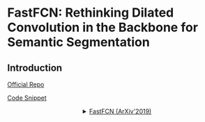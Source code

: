 # FastFCN: Rethinking Dilated Convolution in the Backbone for Semantic Segmentation

## Introduction

<!-- [ALGORITHM] -->

<a href="https://github.com/wuhuikai/FastFCN">Official Repo</a>

<a href="https://github.com/open-mmlab/mmsegmentation/blob/v0.18.0/mmseg/models/necks/jpu.py#L12">Code Snippet</a>

<details>
<summary align="middle"><a href="https://arxiv.org/abs/1903.11816">FastFCN (ArXiv'2019)</a></summary>

```latex
@article{wu2019fastfcn,
  title={Fastfcn: Rethinking dilated convolution in the backbone for semantic segmentation},
  author={Wu, Huikai and Zhang, Junge and Huang, Kaiqi and Liang, Kongming and Yu, Yizhou},
  journal={arXiv preprint arXiv:1903.11816},
  year={2019}
}
```

## Results and models

### Cityscapes

| Method    | Backbone  | Crop Size | Lr schd | Mem (GB) | Inf time (fps) |  mIoU | mIoU(ms+flip) | config                                                                                  | download                                                                                                                                                                                                                                                       |
| --------- | --------- | --------- | ------: | -------- | -------------- | ----: | ------------- | --------------------------------------------------------------------------------------- | -------------------------------------------------------------------------------------------------------------------------------------------------------------------------------------------------------------------------------------------------------------- |
| [DeepLabV3](https://github.com/open-mmlab/mmsegmentation/blob/master/configs/deeplabv3) | R-50-D8         | 512x1024  |   80000 | 6.1        | 2.57              | 79.32 |         80.57 | [config](https://github.com/open-mmlab/mmsegmentation/blob/master/configs/deeplabv3/deeplabv3_r50-d8_512x1024_80k_cityscapes.py)         | [model](https://download.openmmlab.com/mmsegmentation/v0.5/deeplabv3/deeplabv3_r50-d8_512x1024_80k_cityscapes/deeplabv3_r50-d8_512x1024_80k_cityscapes_20200606_113404-b92cfdd4.pth) &#124; [log](https://download.openmmlab.com/mmsegmentation/v0.5/deeplabv3/deeplabv3_r50-d8_512x1024_80k_cityscapes/deeplabv3_r50-d8_512x1024_80k_cityscapes_20200606_113404.log.json)                                 |
| DeepLabV3 + JPU (4x2) | R-50-D32 | 512x1024  | 80000 |  |  |  |  |  | |
| DeepLabV3 + JPU (4x4) | R-50-D32 | 512x1024  | 80000 | 9.79 | 2.64 | 79.52 | 80.91 | [config](https://github.com/open-mmlab/mmsegmentation/blob/master/configs/fastfcn/fastfcn-jpu_deeplabv3_512x1024_80k_cityscapes.py) | [model](https://download.openmmlab.com/mmsegmentation/v0.5/fastfcn/fastfcn-jpu_deeplabv3_512x1024_80k_cityscapes/fastfcn-jpu_deeplabv3_512x1024_80k_cityscapes_20210924_214357-c2b06737.pth) &#124; [log](https://download.openmmlab.com/mmsegmentation/v0.5/fastfcn/fastfcn-jpu_deeplabv3_512x1024_80k_cityscapes/fastfcn-jpu_deeplabv3_512x1024_80k_cityscapes_20210924_214357.log.json) |
| [PSPNet](https://github.com/open-mmlab/mmsegmentation/blob/master/configs/pspnet) | R-50-D8   | 512x1024  |   80000 | 6.1        | 4.07              | 78.55 |         79.79 | [config](https://github.com/open-mmlab/mmsegmentation/blob/master/configs/pspnet/pspnet_r50-d8_512x1024_80k_cityscapes.py)   | [model](https://download.openmmlab.com/mmsegmentation/v0.5/pspnet/pspnet_r50-d8_512x1024_80k_cityscapes/pspnet_r50-d8_512x1024_80k_cityscapes_20200606_112131-2376f12b.pth) &#124; [log](https://download.openmmlab.com/mmsegmentation/v0.5/pspnet/pspnet_r50-d8_512x1024_80k_cityscapes/pspnet_r50-d8_512x1024_80k_cityscapes_20200606_112131.log.json)         |
| PSPNet + JPU (4x2) | R-50-D32   | 512x1024  |   80000 |         |               |  |          |   |        |
| PSPNet + JPU (4x2) | R-50-D32   | 512x1024  |   80000 |  9.94       |  4.47             | 78.76 |   80.03       | [config](https://github.com/open-mmlab/mmsegmentation/blob/master/configs/fastfcn/fastfcn-jpu_psp_512x1024_80k_cityscapes.py)   | [model](https://download.openmmlab.com/mmsegmentation/v0.5/fastfcn/fastfcn-jpu_psp_512x1024_80k_cityscapes/fastfcn-jpu_psp_512x1024_80k_cityscapes_20210925_061841-b07c5e32.pth) &#124; [log](https://download.openmmlab.com/mmsegmentation/v0.5/fastfcn/fastfcn-jpu_psp_512x1024_80k_cityscapes/fastfcn-jpu_psp_512x1024_80k_cityscapes_20210925_061841.log.json)         |
| [encnet](https://github.com/open-mmlab/mmsegmentation/blob/master/configs/encnet) | R-50-D8  | 512x1024  |   80000 | 8.6        | 4.58              | 77.94 |         79.13 | [config](https://github.com/open-mmlab/mmsegmentation/blob/master/configs/encnet/encnet_r50-d8_512x1024_80k_cityscapes.py)  | [model](https://download.openmmlab.com/mmsegmentation/v0.5/encnet/encnet_r50-d8_512x1024_80k_cityscapes/encnet_r50-d8_512x1024_80k_cityscapes_20200622_003554-fc5c5624.pth) &#124; [log](https://download.openmmlab.com/mmsegmentation/v0.5/encnet/encnet_r50-d8_512x1024_80k_cityscapes/encnet_r50-d8_512x1024_80k_cityscapes-20200622_003554.log.json)     |
| encnet + JPU (4x2)| R-50-D32  | 512x1024  |   80000 |         |               |  |          |   |    |
| encnet + JPU (4x4)| R-50-D32  | 512x1024  |   80000 | 15.45        | 5.02              | 78.6 |         80.25 | [config](https://github.com/open-mmlab/mmsegmentation/blob/master/configs/fastfcn/fastfcn-jpu_enc_512x1024_80k_cityscapes.py)  | [model](https://download.openmmlab.com/mmsegmentation/v0.5/fastfcn/fastfcn-jpu_enc_512x1024_80k_cityscapes/fastfcn-jpu_enc_512x1024_80k_cityscapes_20210926_093217-c2e5d0fd.pth) &#124; [log](https://download.openmmlab.com/mmsegmentation/v0.5/fastfcn/fastfcn-jpu_enc_512x1024_80k_cityscapes/fastfcn-jpu_enc_512x1024_80k_cityscapes_20210926_093217.log.json)     |
